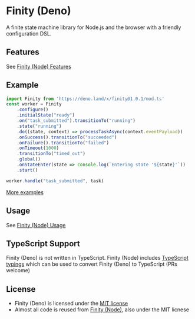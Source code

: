 # Finity (Deno)

A finite state machine library for Node.js and the browser with a friendly configuration DSL.

## Features

See [Finity (Node) Features](https://github.com/nickuraltsev/finity#features)

## Example

```javascript
import Finity from 'https://deno.land/x/finity@1.0.1/mod.ts'
const worker = Finity
    .configure()
    .initialState("ready")
    .on("task_submitted").transitionTo("running")
    .state("running")
    .do((state, context) => processTaskAsync(context.eventPayload))
    .onSuccess().transitionTo("succeeded")
    .onFailure().transitionTo("failed")
    .onTimeout(1000)
    .transitionTo("timed_out")
    .global()
    .onStateEnter(state => console.log(`Entering state '${state}'`))
    .start()

worker.handle("task_submitted", task)
```

[More examples](https://github.com/nickuraltsev/finity/tree/master/examples)

## Usage

See [Finity (Node) Usage](https://github.com/nickuraltsev/finity#usage)

## TypeScript Support

Finity (Deno) is not written in TypeScript.
Finity (Node) includes [TypeScript typings](https://github.com/nickuraltsev/finity/blob/master/index.d.ts) which can be used to convert Finity (Deno) to TypeScript (PRs welcome)

## License

- Finity (Deno) is licensed under the [MIT license](https://github.com/nickuraltsev/finity/blob/master/LICENSE)
- Almost all code is reused from [Finity (Node)](https://github.com/nickuraltsev/finity), also under the MIT licnese